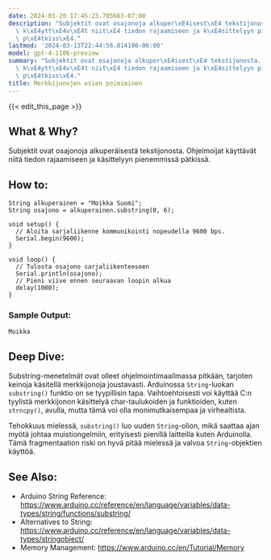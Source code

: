 ```yaml
---
date: 2024-01-20 17:45:23.705683-07:00
description: "Subjektit ovat osajonoja alkuper\xE4isest\xE4 tekstijonosta. Ohjelmoijat\
  \ k\xE4ytt\xE4v\xE4t niit\xE4 tiedon rajaamiseen ja k\xE4sittelyyn pienemmiss\xE4\
  \ p\xE4tkiss\xE4."
lastmod: '2024-03-13T22:44:56.814100-06:00'
model: gpt-4-1106-preview
summary: "Subjektit ovat osajonoja alkuper\xE4isest\xE4 tekstijonosta. Ohjelmoijat\
  \ k\xE4ytt\xE4v\xE4t niit\xE4 tiedon rajaamiseen ja k\xE4sittelyyn pienemmiss\xE4\
  \ p\xE4tkiss\xE4."
title: Merkkijonojen osien poimiminen
---
```


{{< edit_this_page >}}

## What & Why?
Subjektit ovat osajonoja alkuperäisestä tekstijonosta. Ohjelmoijat käyttävät niitä tiedon rajaamiseen ja käsittelyyn pienemmissä pätkissä.

## How to:
```Arduino
String alkuperainen = "Moikka Suomi";
String osajono = alkuperainen.substring(0, 6);

void setup() {
  // Aloita sarjaliikenne kommunikointi nopeudella 9600 bps.
  Serial.begin(9600);
}

void loop() {
  // Tulosta osajono sarjaliikenteeseen
  Serial.println(osajono);
  // Pieni viive ennen seuraavan loopin alkua
  delay(1000);
}
```

### Sample Output:
```
Moikka
```

## Deep Dive:
Substring-menetelmät ovat olleet ohjelmointimaailmassa pitkään, tarjoten keinoja käsitellä merkkijonoja joustavasti. Arduinossa `String`-luokan `substring()` funktio on se tyypillisin tapa. Vaihtoehtoisesti voi käyttää C:n tyylistä merkkijonon käsittelyä char-taulukoiden ja funktioiden, kuten `strncpy()`, avulla, mutta tämä voi olla monimutkaisempaa ja virhealtista.

Tehokkuus mielessä, `substring()` luo uuden `String`-olion, mikä saattaa ajan myötä johtaa muistiongelmiin, erityisesti pienillä laitteilla kuten Arduinolla. Tämä fragmentaation riski on hyvä pitää mielessä ja valvoa `String`-objektien käyttöä.

## See Also:
- Arduino String Reference: https://www.arduino.cc/reference/en/language/variables/data-types/string/functions/substring/
- Alternatives to String: https://www.arduino.cc/reference/en/language/variables/data-types/stringobject/
- Memory Management: https://www.arduino.cc/en/Tutorial/Memory
